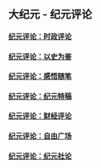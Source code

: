 ## 大纪元 - 纪元评论

#### [纪元评论：时政评论](indexes/nsc1025/README.md?12130330)
#### [纪元评论：以史为鉴](indexes/nsc1028/README.md?12130330)
#### [纪元评论：感悟随笔](indexes/nsc1035/README.md?12130330)
#### [纪元评论：纪元特稿](indexes/nsc424/README.md?12130330)
#### [纪元评论：财经评论](indexes/nsc1026/README.md?12130330)
#### [纪元评论：自由广场](indexes/nsc993/README.md?12130330)
#### [纪元评论：纪元社论](indexes/nsc422/README.md?12130330)
